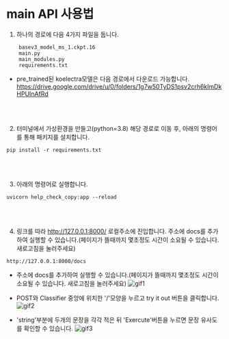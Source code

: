 # main API 사용법

1. 하나의 경로에 다음 4가지 파일을 둡니다.
```
    basev3_model_ms_1.ckpt.16
    main.py
    main_modules.py
    requirements.txt
```

- pre_trained된 koelectra모델은 다음 경로에서 다운로드 가능합니다.
    https://drive.google.com/drive/u/0/folders/1g7w50TyDS1psv2crh6kImDkHPUInAfRd

<br/>
<br/>

2. 터미널에서 가상환경을 만들고(python=3.8) 해당 경로로 이동 후, 아래의 명령어를 통해 패키지를 설치합니다. 
```
pip install -r requirements.txt
```
<br/>
<br/>

3. 아래의 명령어로 실행합니다.
```
uvicorn help_check_copy:app --reload
```
<br/>
<br/>

4. 링크를 따라 http://127.0.0.1:8000/ 로컬주소에 진입합니다. 주소에 docs를 추가하여 실행할 수 있습니다.(페이지가 뜰때까지 몇초정도 시간이 소요될 수 있습니다. 새로고침을 눌러주세요)
```
http://127.0.0.1:8000/docs
```


- 주소에 docs를 추가하여 실행할 수 있습니다.(페이지가 뜰때까지 몇초정도 시간이 소요될 수 있습니다. 새로고침을 눌러주세요)
![gif1](https://user-images.githubusercontent.com/98604716/159411018-e95f9657-1113-4357-8866-d758257d1244.gif)

- POST와 Classifier 중앙에 위치한 '/'모양을 누르고 try it out 버튼을 클릭합니다.
![gif2](https://user-images.githubusercontent.com/98604716/159411026-2070b0ed-9160-4eb6-ab03-4f7895f9980a.gif)

- 'string'부분에 두개의 문장을 각각 적은 뒤 'Exercute'버튼을 누르면 문장 유사도를 확인할 수 있습니다.
![gif3](https://user-images.githubusercontent.com/98604716/159411028-5273549c-261b-4cf3-bd61-d32536501dad.gif)


